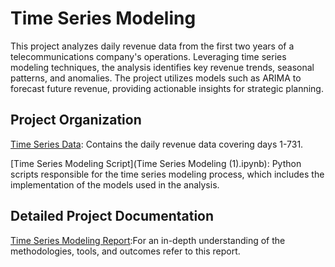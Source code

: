 # Time Series Modeling 

This project analyzes daily revenue data from the first two years of a telecommunications company's operations. Leveraging time series modeling techniques, the analysis identifies key revenue trends, seasonal patterns, and anomalies. The project utilizes models such as ARIMA to forecast future revenue, providing actionable insights for strategic planning. 

## Project Organization 

[Time Series Data](https://github.com/jcooper2368/JCProjectCode/raw/main/time-series-analysis/teleco_time_series.csv): Contains the daily revenue data covering days 1-731. 

[Time Series Modeling Script](Time Series Modeling (1).ipynb): Python scripts responsible for the time series modeling process, which includes the implementation of the models used in the analysis. 

## Detailed Project Documentation

[Time Series Modeling Report](https://github.com/jcooper2368/JCProjectCode/raw/main/time-series-analysis/Time%20Series%20Modeling.pdf):For an in-depth understanding of the methodologies, tools, and outcomes refer to this report. 

